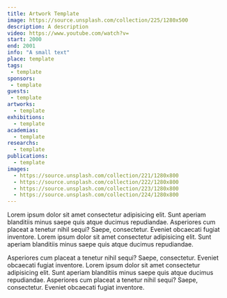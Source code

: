 ```yaml
---
title: Artwork Template
image: https://source.unsplash.com/collection/225/1280x500
description: A description
video: https://www.youtube.com/watch?v=
start: 2000
end: 2001
info: "A small text"
place: template
tags:
 - template
sponsors:
 - template
guests:
 - template
artworks:
  - template
exhibitions:
  - template
academias:
  - template
researchs:
  - template
publications:
  - template
images:
  - https://source.unsplash.com/collection/221/1280x800
  - https://source.unsplash.com/collection/222/1280x800
  - https://source.unsplash.com/collection/223/1280x800
  - https://source.unsplash.com/collection/224/1280x800
---
```


Lorem ipsum dolor sit amet consectetur adipisicing elit.<!--more--> Sunt aperiam blanditiis minus saepe quis atque ducimus repudiandae. Asperiores cum placeat a tenetur nihil sequi? Saepe, consectetur. Eveniet obcaecati fugiat inventore.
Lorem ipsum dolor sit amet consectetur adipisicing elit. Sunt aperiam blanditiis minus saepe quis atque ducimus repudiandae. 

Asperiores cum placeat a tenetur nihil sequi? Saepe, consectetur. Eveniet obcaecati fugiat inventore. Lorem ipsum dolor sit amet consectetur adipisicing elit. Sunt aperiam blanditiis minus saepe quis atque ducimus repudiandae. Asperiores cum placeat a tenetur nihil sequi? Saepe, consectetur. Eveniet obcaecati fugiat inventore.